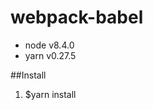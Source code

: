 # webpack-babel
<ul><li>node v8.4.0</li><li>yarn v0.27.5</li></ul>

##Install
<ol>
<li>$yarn install</li>
</ol>
